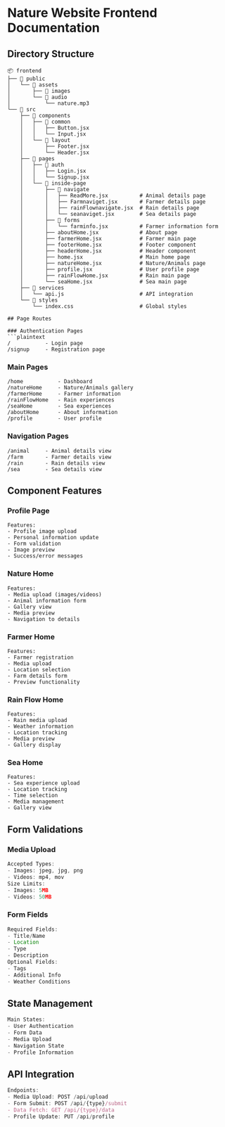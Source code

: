 # Nature Website Frontend Documentation

## Directory Structure
```plaintext
📦 frontend
├── 📂 public
│   └── 📂 assets
│       ├── 📂 images
│       └── 📂 audio
│           └── nature.mp3
└── 📂 src
    ├── 📂 components
    │   ├── 📂 common
    │   │   ├── Button.jsx
    │   │   └── Input.jsx
    │   └── 📂 layout
    │       ├── Footer.jsx
    │       └── Header.jsx
    ├── 📂 pages
    │   ├── 📂 auth
    │   │   ├── Login.jsx
    │   │   └── Signup.jsx
    │   └── 📂 inside-page
    │       ├── 📂 navigate
    │       │   ├── ReadMore.jsx          # Animal details page
    │       │   ├── Farmnaviget.jsx       # Farmer details page
    │       │   ├── rainFlownavigate.jsx  # Rain details page
    │       │   └── seanaviget.jsx        # Sea details page
    │       ├── 📂 forms
    │       │   └── farminfo.jsx          # Farmer information form
    │       ├── aboutHome.jsx             # About page
    │       ├── farmerHome.jsx            # Farmer main page
    │       ├── footerHome.jsx            # Footer component
    │       ├── headerHome.jsx            # Header component
    │       ├── home.jsx                  # Main home page
    │       ├── natureHome.jsx            # Nature/Animals page
    │       ├── profile.jsx               # User profile page
    │       ├── rainFlowHome.jsx          # Rain main page
    │       └── seaHome.jsx               # Sea main page
    ├── 📂 services
    │   └── api.js                        # API integration
    └── 📂 styles
        └── index.css                     # Global styles

## Page Routes

### Authentication Pages
```plaintext
/           - Login page
/signup     - Registration page
```

### Main Pages
```plaintext
/home           - Dashboard
/natureHome     - Nature/Animals gallery
/farmerHome     - Farmer information
/rainFlowHome   - Rain experiences
/seaHome        - Sea experiences
/aboutHome      - About information
/profile        - User profile
```

### Navigation Pages
```plaintext
/animal     - Animal details view
/farm       - Farmer details view
/rain       - Rain details view
/sea        - Sea details view
```

## Component Features

### Profile Page
```plaintext
Features:
- Profile image upload
- Personal information update
- Form validation
- Image preview
- Success/error messages
```

### Nature Home
```plaintext
Features:
- Media upload (images/videos)
- Animal information form
- Gallery view
- Media preview
- Navigation to details
```

### Farmer Home
```plaintext
Features:
- Farmer registration
- Media upload
- Location selection
- Farm details form
- Preview functionality
```

### Rain Flow Home
```plaintext
Features:
- Rain media upload
- Weather information
- Location tracking
- Media preview
- Gallery display
```

### Sea Home
```plaintext
Features:
- Sea experience upload
- Location tracking
- Time selection
- Media management
- Gallery view
```

## Form Validations

### Media Upload
```javascript
Accepted Types:
- Images: jpeg, jpg, png
- Videos: mp4, mov
Size Limits:
- Images: 5MB
- Videos: 50MB
```

### Form Fields
```javascript
Required Fields:
- Title/Name
- Location
- Type
- Description
Optional Fields:
- Tags
- Additional Info
- Weather Conditions
```

## State Management
```javascript
Main States:
- User Authentication
- Form Data
- Media Upload
- Navigation State
- Profile Information
```

## API Integration
```javascript
Endpoints:
- Media Upload: POST /api/upload
- Form Submit: POST /api/{type}/submit
- Data Fetch: GET /api/{type}/data
- Profile Update: PUT /api/profile
```
